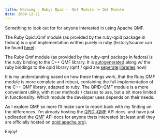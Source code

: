 ```yaml
---
title: Warning - Rubys Qpid - -Qmf Module != Qmf Module
date: 2009-12-21
---
```


Something to look out for for anyone interested in using Apache QMF.

The Ruby Qpid::Qmf module (as provided by the ruby-qpid package in fedora) is a qmf implementation written purely in ruby (history/source can be found <a href="http://svn.apache.org/viewvc/qpid/trunk/qpid/ruby/lib/qpid/qmf.rb?view=log">here</a>).

The Ruby Qmf module (as provided by the ruby-qmf package in fedora) is the ruby binding to the C++ QMF library. It is <a href="http://svn.apache.org/viewvc/qpid/trunk/qpid/cpp/rubygen/amqpgen.rb?view=markup">auto</a><a href="http://svn.apache.org/viewvc/qpid/trunk/qpid/cpp/rubygen/">generated</a> along w/ the ruby bindings to the qpid library (qmf / qpid are <a href="http://osdir.com/ml/dev-qpid.apache.org/2009-05/msg00112.html">seperate</a> <a href="http://svn.apache.org/viewvc/qpid/trunk/qpid/cpp/src/">libraries</a> now)

It is my understanding based on how these things work, that the Ruby QMF module is more complete and robust, containing the full implementation of the C++ QMF library, adapted to ruby. The QPID::QMF module is a more convenient utility, with nicer methods / classes to use, but a bit more limited in functionality. Which module the developer uses depends on their needs.

As I explore QMF so more I'll make sure to report back with my finding on the differences. I'm already hosting the <a href="http://morsi.org/projects/ruby-qpid-api/">QPID::QMF</a> API docs, and have just updloaded the <a href="http://morsi.org/projects/ruby-qmf-api/">QMF</a> API docs for anyone thats interested (at least until they are officially hosted on <a href="http://qpid.apache.org">qpid.apache.org</a>).

Enjoy!
